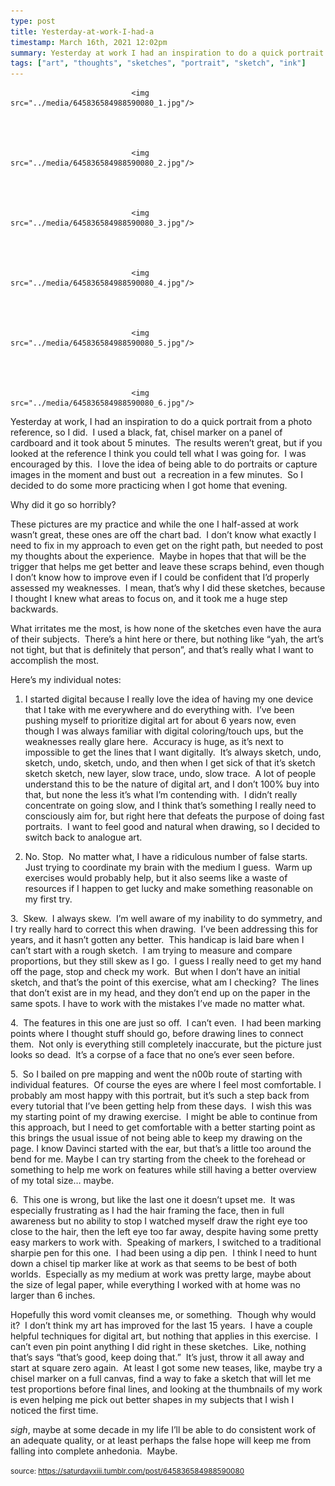 ```yaml
---
type: post
title: Yesterday-at-work-I-had-a
timestamp: March 16th, 2021 12:02pm
summary: Yesterday at work I had an inspiration to do a quick portrait from a photo reference so I did  I used a black fat chisel marker on a panel of cardWhy did it go so horriblyppThese pictures are my practice and while the one I halfassed at work wasn’t great these ones are off the chart bad What irritates me the most is how none of the sketches even have the aura of their subjects  There’s a hint here or there but nothing like “yah theHere’s my individual notespp1 I started digital because I really love the idea of having my one device that I take with me everywhere and do eve2 No Stop  No matter what I have a ridiculous number of false starts  Just trying to coordinate my brain with the medium I guess  Warm up exercis3  Skew  I always skew  I’m well aware of my inability to do symmetry and I try really hard to correct this when drawing  I’ve been addressing thi4  The features in this one are just so off  I can’t even  I had been marking points where I thought stuff should go before drawing lines to connec5  So I bailed on pre mapping and went the n00b route of starting with individual features  Of course the eyes are where I feel most comfortable I p6  This one is wrong but like the last one it doesn’t upset me  It was especially frustrating as I had the hair framing the face then in full awareHopefully this word vomit cleanses me or something  Though why would it  I don’t think my art has improved for the last 15 years  I have a couple h
tags: ["art", "thoughts", "sketches", "portrait", "sketch", "ink"]
---
```



                               <img src="../media/645836584988590080_1.jpg"/>
                           

                                                                                                                           

                               <img src="../media/645836584988590080_2.jpg"/>
                           

                                                                                                                           

                               <img src="../media/645836584988590080_3.jpg"/>
                           

                                                                                                                           

                               <img src="../media/645836584988590080_4.jpg"/>
                           

                                                                                                                           

                               <img src="../media/645836584988590080_5.jpg"/>
                           

                                                                                                                           

                               <img src="../media/645836584988590080_6.jpg"/>
                           

                                                                                                                      
Yesterday at work, I had an inspiration to do a quick portrait from a photo reference, so I did.  I used a black, fat, chisel marker on a panel of cardboard and it took about 5 minutes.  The results weren’t great, but if you looked at the reference I think you could tell what I was going for.  I was encouraged by this.  I love the idea of being able to do portraits or capture images in the moment and bust out  a recreation in a few minutes.  So I decided to do some more practicing when I got home that evening.

Why did it go so horribly?

These pictures are my practice and while the one I half-assed at work wasn’t great, these ones are off the chart bad.  I don’t know what exactly I need to fix in my approach to even get on the right path, but needed to post my thoughts about the experience.  Maybe in hopes that that will be the trigger that helps me get better and leave these scraps behind, even though I don’t know how to improve even if I could be confident that I’d properly assessed my weaknesses.  I mean, that’s why I did these sketches, because I thought I knew what areas to focus on, and it took me a huge step backwards.

What irritates me the most, is how none of the sketches even have the aura of their subjects.  There’s a hint here or there, but nothing like “yah, the art’s not tight, but that is definitely that person”, and that’s really what I want to accomplish the most.

Here’s my individual notes:

1. I started digital because I really love the idea of having my one device that I take with me everywhere and do everything with.  I’ve been pushing myself to prioritize digital art for about 6 years now, even though I was always familiar with digital coloring/touch ups, but the weaknesses really glare here.  Accuracy is huge, as it’s next to impossible to get the lines that I want digitally.  It’s always sketch, undo, sketch, undo, sketch, undo, and then when I get sick of that it’s sketch sketch sketch, new layer, slow trace, undo, slow trace.  A lot of people understand this to be the nature of digital art, and I don’t 100% buy into that, but none the less it’s what I’m contending with.  I didn’t really concentrate on going slow, and I think that’s something I really need to consciously aim for, but right here that defeats the purpose of doing fast portraits.  I want to feel good and natural when drawing, so I decided to switch back to analogue art.

2. No. Stop.  No matter what, I have a ridiculous number of false starts.  Just trying to coordinate my brain with the medium I guess.  Warm up exercises would probably help, but it also seems like a waste of resources if I happen to get lucky and make something reasonable on my first try.

3.  Skew.  I always skew.  I’m well aware of my inability to do symmetry, and I try really hard to correct this when drawing.  I’ve been addressing this for years, and it hasn’t gotten any better.  This handicap is laid bare when I can’t start with a rough sketch.  I am trying to measure and compare proportions, but they still skew as I go.  I guess I really need to get my hand off the page, stop and check my work.  But when I don’t have an initial sketch, and that’s the point of this exercise, what am I checking?  The lines that don’t exist are in my head, and they don’t end up on the paper in the same spots. I have to work with the mistakes I’ve made no matter what.

4.  The features in this one are just so off.  I can’t even.  I had been marking points where I thought stuff should go, before drawing lines to connect them.  Not only is everything still completely inaccurate, but the picture just looks so dead.  It’s a corpse of a face that no one’s ever seen before.

5.  So I bailed on pre mapping and went the n00b route of starting with individual features.  Of course the eyes are where I feel most comfortable. I probably am most happy with this portrait, but it’s such a step back from every tutorial that I’ve been getting help from these days.  I wish this was my starting point of my drawing exercise.  I might be able to continue from this approach, but I need to get comfortable with a better starting point as this brings the usual issue of not being able to keep my drawing on the page. I know Davinci started with the ear, but that’s a little too around the bend for me. Maybe I can try starting from the cheek to the forehead or something to help me work on features while still having a better overview of my total size&hellip; maybe.

6.  This one is wrong, but like the last one it doesn’t upset me.  It was especially frustrating as I had the hair framing the face, then in full awareness but no ability to stop I watched myself draw the right eye too close to the hair, then the left eye too far away, despite having some pretty easy markers to work with.  Speaking of markers, I switched to a traditional sharpie pen for this one.  I had been using a dip pen.  I think I need to hunt down a chisel tip marker like at work as that seems to be best of both worlds.  Especially as my medium at work was pretty large, maybe about the size of legal paper, while everything I worked with at home was no larger than 6 inches.

Hopefully this word vomit cleanses me, or something.  Though why would it?  I don’t think my art has improved for the last 15 years.  I have a couple helpful techniques for digital art, but nothing that applies in this exercise.  I can’t even pin point anything I did right in these sketches.  Like, nothing that’s says “that’s good, keep doing that.”  It’s just, throw it all away and start at square zero again.  At least I got some new teases, like, maybe try a chisel marker on a full canvas, find a way to fake a sketch that will let me test proportions before final lines, and looking at the thumbnails of my work is even helping me pick out better shapes in my subjects that I wish I noticed the first time.

*sigh*, maybe at some decade in my life I’ll be able to do consistent work of an adequate quality, or at least perhaps the false hope will keep me from falling into complete anhedonia.  Maybe.<br/>
 
                                    
                
                
                
                
                                
<small>source: https://saturdayxiii.tumblr.com/post/645836584988590080</small>